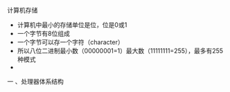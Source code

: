 计算机存储

+ 计算机中最小的存储单位是位，位是0或1
+ 一个字节有8位组成
+ 一个字节可以存一个字符（character）
+ 所以八位二进制最小数（00000001=1）最大数（11111111=255），最多有255种模式
+ 

 一 、处理器体系结构






